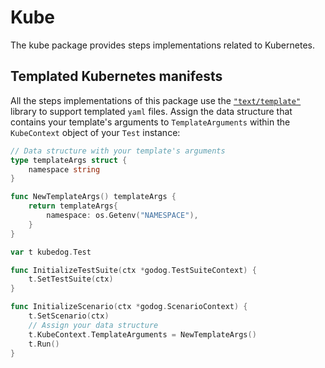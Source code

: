 # Kube

The kube package provides steps implementations related to Kubernetes.

## Templated Kubernetes manifests
All the steps implementations of this package use the [`"text/template"`](https://golang.org/pkg/text/template/) library to support templated `yaml` files. Assign the data structure that contains your template's arguments to `TemplateArguments` within the `KubeContext` object of your `Test` instance:

``` go
// Data structure with your template's arguments
type templateArgs struct {
	namespace string
}

func NewTemplateArgs() templateArgs {
	return templateArgs{
		namespace: os.Getenv("NAMESPACE"),
	}
}
```
``` go
var t kubedog.Test

func InitializeTestSuite(ctx *godog.TestSuiteContext) {
	t.SetTestSuite(ctx)
}

func InitializeScenario(ctx *godog.ScenarioContext) {
	t.SetScenario(ctx)
    // Assign your data structure
	t.KubeContext.TemplateArguments = NewTemplateArgs()
	t.Run()
}
```